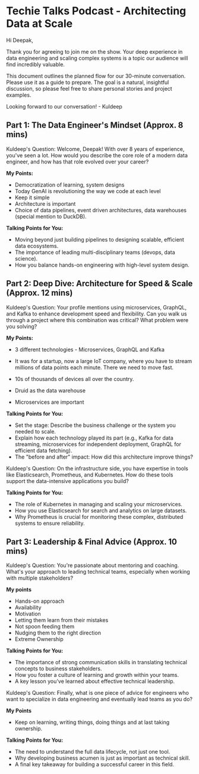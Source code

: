 # Techie Talks Podcast - Architecting Data at Scale

Hi Deepak,  
  
Thank you for agreeing to join me on the show. Your deep experience in data engineering and scaling complex systems is a topic our audience will find incredibly valuable.  
  
This document outlines the planned flow for our 30-minute conversation. Please use it as a guide to prepare. The goal is a natural, insightful discussion, so please feel free to share personal stories and project examples.  
  
Looking forward to our conversation! - Kuldeep

## Part 1: The Data Engineer's Mindset (Approx. 8 mins)

Kuldeep's Question: Welcome, Deepak! With over 8 years of experience, you've seen a lot. How would you describe the core role of a modern data engineer, and how has that role evolved over your career?

**My Points:**

- Democratization of learning, system designs
- Today GenAI is revolutioning the way we code at each level
- Keep it simple
- Architecture is important
- Choice of data pipelines, event driven architectures, data warehouses (special mention to DuckDB).

**Talking Points for You:**

- Moving beyond just building pipelines to designing scalable, efficient data ecosystems.
- The importance of leading multi-disciplinary teams (devops, data science).
- How you balance hands-on engineering with high-level system design.

## Part 2: Deep Dive: Architecture for Speed & Scale (Approx. 12 mins)

Kuldeep's Question: Your profile mentions using microservices, GraphQL, and Kafka to enhance development speed and flexibility. Can you walk us through a project where this combination was critical? What problem were you solving?

**My Points:**

- 3 different technologies - Microservices, GraphQL and Kafka

- It was for a startup, now a large IoT company, where you have to stream millions of data points each minute. There we need to move fast.
- 10s of thousands of devices all over the country.
- Druid as the data warehouse
- Microservices are important

**Talking Points for You:**

- Set the stage: Describe the business challenge or the system you needed to scale.
- Explain how each technology played its part (e.g., Kafka for data streaming, microservices for independent deployment, GraphQL for efficient data fetching).
- The "before and after" impact: How did this architecture improve things?

Kuldeep's Question: On the infrastructure side, you have expertise in tools like Elasticsearch, Prometheus, and Kubernetes. How do these tools support the data-intensive applications you build?

**Talking Points for You:**

- The role of Kubernetes in managing and scaling your microservices.
- How you use Elasticsearch for search and analytics on large datasets.
- Why Prometheus is crucial for monitoring these complex, distributed systems to ensure reliability.

## Part 3: Leadership & Final Advice (Approx. 10 mins)

Kuldeep's Question: You're passionate about mentoring and coaching. What's your approach to leading technical teams, especially when working with multiple stakeholders?

**My points**

- Hands-on approach
- Availability
- Motivation
- Letting them learn from their mistakes
- Not spoon feeding them
- Nudging them to the right direction
- Extreme Ownership

**Talking Points for You:**

- The importance of strong communication skills in translating technical concepts to business stakeholders.
- How you foster a culture of learning and growth within your teams.
- A key lesson you've learned about effective technical leadership.

Kuldeep's Question: Finally, what is one piece of advice for engineers who want to specialize in data engineering and eventually lead teams as you do?

**My Points**

- Keep on learning, writing things, doing things and at last taking ownership.

**Talking Points for You:**

- The need to understand the full data lifecycle, not just one tool.
- Why developing business acumen is just as important as technical skill.
- A final key takeaway for building a successful career in this field.

